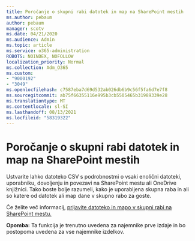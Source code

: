 ```yaml
---
title: Poročanje o skupni rabi datotek in map na SharePoint mestih
ms.author: pebaum
author: pebaum
manager: scotv
ms.date: 04/21/2020
ms.audience: Admin
ms.topic: article
ms.service: o365-administration
ROBOTS: NOINDEX, NOFOLLOW
localization_priority: Normal
ms.collection: Adm_O365
ms.custom:
- "9000192"
- "3049"
ms.openlocfilehash: c7587eba7d69d532ab026db6b9c56f5fa6d7e7f8
ms.sourcegitcommit: ab75f66355116e995b3cb5505465b31989339e28
ms.translationtype: MT
ms.contentlocale: sl-SI
ms.lasthandoff: 08/13/2021
ms.locfileid: "58319322"
---
```

# <a name="report-on-file-and-folder-sharing-in-sharepoint-sites"></a>Poročanje o skupni rabi datotek in map na SharePoint mestih

Ustvarite lahko datoteko CSV s podrobnostmi o vsaki enolični datoteki, uporabniku, dovoljenju in povezavi na SharePoint mestu ali OneDrive knjižnici. Tako boste bolje razumeli, kako je uporabljena skupna raba in ali so katere od datotek ali map dane v skupno rabo za goste.

Če želite več informacij, [prijavite datoteko in mapo v skupni rabi na SharePoint mestu.](https://docs.microsoft.com/sharepoint/sharing-reports)

**Opomba:** Ta funkcija je trenutno uvedena za najemnike prve izdaje in bo postopoma uvedena za vse najemnike izdelkov.